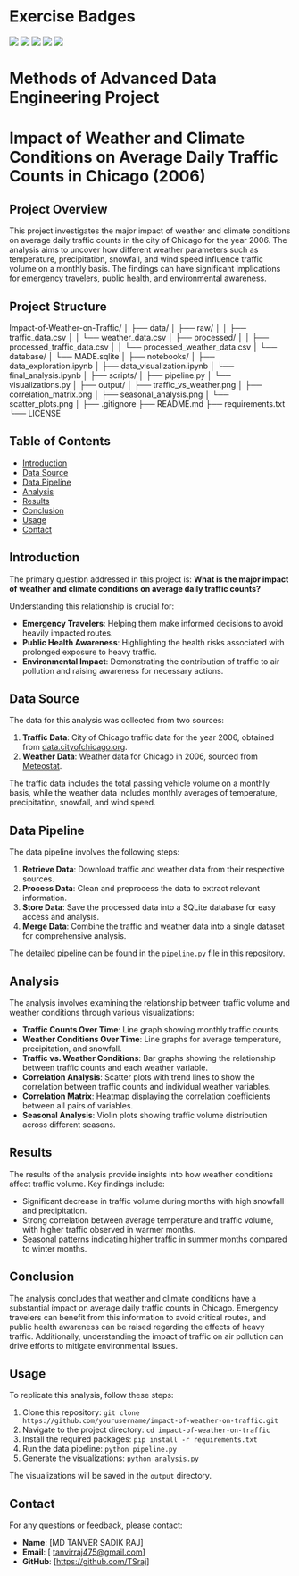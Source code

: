 # Exercise Badges

![](https://byob.yarr.is/TSraj/FAU-made-template-SummerSem24/score_ex1) ![](https://byob.yarr.is/TSraj/FAU-made-template-SummerSem24/score_ex2) ![](https://byob.yarr.is/TSraj/FAU-made-template-SummerSem24/score_ex3) ![](https://byob.yarr.is/TSraj/FAU-made-template-SummerSem24/score_ex4) ![](https://byob.yarr.is/TSraj/FAU-made-template-SummerSem24/score_ex5)

# Methods of Advanced Data Engineering Project

# Impact of Weather and Climate Conditions on Average Daily Traffic Counts in Chicago (2006)

## Project Overview

This project investigates the major impact of weather and climate conditions on average daily traffic counts in the city of Chicago for the year 2006. The analysis aims to uncover how different weather parameters such as temperature, precipitation, snowfall, and wind speed influence traffic volume on a monthly basis. The findings can have significant implications for emergency travelers, public health, and environmental awareness.

## Project Structure

Impact-of-Weather-on-Traffic/
│
├── data/
│   ├── raw/
│   │   ├── traffic_data.csv
│   │   └── weather_data.csv
│   ├── processed/
│   │   ├── processed_traffic_data.csv
│   │   └── processed_weather_data.csv
│   └── database/
│       └── MADE.sqlite
│
├── notebooks/
│   ├── data_exploration.ipynb
│   ├── data_visualization.ipynb
│   └── final_analysis.ipynb
│
├── scripts/
│   ├── pipeline.py
│   └── visualizations.py
│
├── output/
│   ├── traffic_vs_weather.png
│   ├── correlation_matrix.png
│   ├── seasonal_analysis.png
│   └── scatter_plots.png
│
├── .gitignore
├── README.md
├── requirements.txt
└── LICENSE


## Table of Contents
- [Introduction](#introduction)
- [Data Source](#data-source)
- [Data Pipeline](#data-pipeline)
- [Analysis](#analysis)
- [Results](#results)
- [Conclusion](#conclusion)
- [Usage](#usage)
- [Contact](#contact)

## Introduction

The primary question addressed in this project is: **What is the major impact of weather and climate conditions on average daily traffic counts?**

Understanding this relationship is crucial for:
- **Emergency Travelers**: Helping them make informed decisions to avoid heavily impacted routes.
- **Public Health Awareness**: Highlighting the health risks associated with prolonged exposure to heavy traffic.
- **Environmental Impact**: Demonstrating the contribution of traffic to air pollution and raising awareness for necessary actions.

## Data Source

The data for this analysis was collected from two sources:
1. **Traffic Data**: City of Chicago traffic data for the year 2006, obtained from [data.cityofchicago.org](http://data.cityofchicago.org/api/views/pfsx-4n4m/rows.csv).
2. **Weather Data**: Weather data for Chicago in 2006, sourced from [Meteostat](https://bulk.meteostat.net/v2/hourly/72534.csv.gz).

The traffic data includes the total passing vehicle volume on a monthly basis, while the weather data includes monthly averages of temperature, precipitation, snowfall, and wind speed.

## Data Pipeline

The data pipeline involves the following steps:

1. **Retrieve Data**: Download traffic and weather data from their respective sources.
2. **Process Data**: Clean and preprocess the data to extract relevant information.
3. **Store Data**: Save the processed data into a SQLite database for easy access and analysis.
4. **Merge Data**: Combine the traffic and weather data into a single dataset for comprehensive analysis.

The detailed pipeline can be found in the `pipeline.py` file in this repository.

## Analysis

The analysis involves examining the relationship between traffic volume and weather conditions through various visualizations:
- **Traffic Counts Over Time**: Line graph showing monthly traffic counts.
- **Weather Conditions Over Time**: Line graphs for average temperature, precipitation, and snowfall.
- **Traffic vs. Weather Conditions**: Bar graphs showing the relationship between traffic counts and each weather variable.
- **Correlation Analysis**: Scatter plots with trend lines to show the correlation between traffic counts and individual weather variables.
- **Correlation Matrix**: Heatmap displaying the correlation coefficients between all pairs of variables.
- **Seasonal Analysis**: Violin plots showing traffic volume distribution across different seasons.

## Results

The results of the analysis provide insights into how weather conditions affect traffic volume. Key findings include:
- Significant decrease in traffic volume during months with high snowfall and precipitation.
- Strong correlation between average temperature and traffic volume, with higher traffic observed in warmer months.
- Seasonal patterns indicating higher traffic in summer months compared to winter months.

## Conclusion

The analysis concludes that weather and climate conditions have a substantial impact on average daily traffic counts in Chicago. Emergency travelers can benefit from this information to avoid critical routes, and public health awareness can be raised regarding the effects of heavy traffic. Additionally, understanding the impact of traffic on air pollution can drive efforts to mitigate environmental issues.

## Usage

To replicate this analysis, follow these steps:
1. Clone this repository: `git clone https://github.com/yourusername/impact-of-weather-on-traffic.git`
2. Navigate to the project directory: `cd impact-of-weather-on-traffic`
3. Install the required packages: `pip install -r requirements.txt`
4. Run the data pipeline: `python pipeline.py`
5. Generate the visualizations: `python analysis.py`

The visualizations will be saved in the `output` directory.

## Contact

For any questions or feedback, please contact:
- **Name**: [MD TANVER SADIK RAJ]
- **Email**: [ tanvirraj475@gmail.com]
- **GitHub**: [https://github.com/TSraj]
